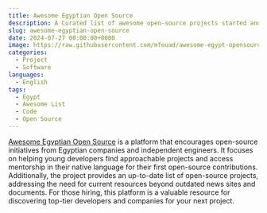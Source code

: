 ```yaml
---
title: Awesome Egyptian Open Source
description: A Curated list of awesome open-source projects started and maintained by Egyptian developers 
slug: awesome-egyptian-open-source
date: 2024-07-27 00:00:00+0000
image: https://raw.githubusercontent.com/mfouad/awesome-egypt-opensource/master/awesome-egyptian-oss-logo.png
categories:
  - Project
  - Software
languages:
  - English
tags:
  - Egypt
  - Awesome List
  - Code
  - Open Source
---
```


[Awesome Egyptian Open Source](https://github.com/mfouad/awesome-egypt-opensource) is a platform that encourages open-source initiatives from Egyptian companies and independent engineers. It focuses on helping young developers find approachable projects and access mentorship in their native language for their first open-source contributions. Additionally, the project provides an up-to-date list of open-source projects, addressing the need for current resources beyond outdated news sites and documents. For those hiring, this platform is a valuable resource for discovering top-tier developers and companies for your next project.
